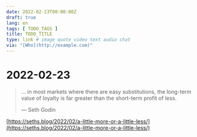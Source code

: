 ```yaml
---
date: 2022-02-23T00:00:00Z
draft: true
lang: en
tags: [ TODO_TAGS ]
title: TODO_TITLE
type: link # image quote video text audio chat
via: "[Who](http://example.com)"
---
```



# 2022-02-23


> … in most markets where there are easy substitutions, the long-term value of loyalty is far greater than the short-term profit of less.
> 
> — Seth Godin

[https://seths.blog/2022/02/a-little-more-or-a-little-less/](https://seths.blog/2022/02/a-little-more-or-a-little-less/)

